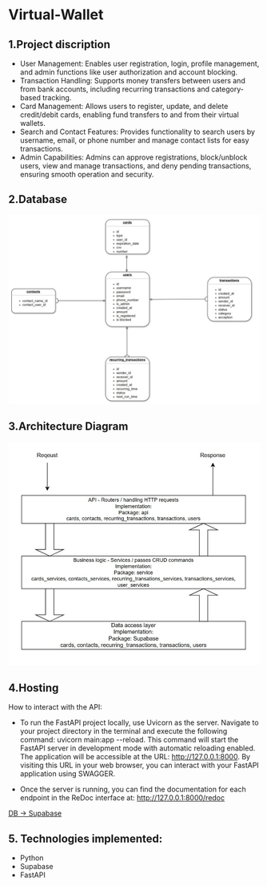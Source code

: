 # Virtual-Wallet

## 1.Project discription

- User Management: Enables user registration, login, profile management, and admin functions like user authorization and account blocking.
- Transaction Handling: Supports money transfers between users and from bank accounts, including recurring transactions and category-based tracking.
- Card Management: Allows users to register, update, and delete credit/debit cards, enabling fund transfers to and from their virtual wallets.
- Search and Contact Features: Provides functionality to search users by username, email, or phone number and manage contact lists for easy transactions.
- Admin Capabilities: Admins can approve registrations, block/unblock users, view and manage transactions, and deny pending transactions, ensuring smooth operation and security.

## 2.Database

![database](./database.jpg)

## 3.Architecture Diagram

![architecture](./architecture.jpg)

## 4.Hosting

How to interact with the API:
- To run the FastAPI project locally, use Uvicorn as the server. Navigate to your project directory in the terminal and execute the following command: uvicorn main:app --reload. This command will start the FastAPI server in development mode with automatic reloading enabled. The application will be accessible at the URL:
http://127.0.0.1:8000. By visiting this URL in your web browser, you can interact with your FastAPI application using SWAGGER.

- Once the server is running, you can find the documentation for each endpoint in the ReDoc interface at: http://127.0.0.1:8000/redoc

[DB -> Supabase](https://supabase.com/dashboard/project/lcrwokhdqhyvbcjmuedq/editor/29471?sort=id%3Aasc)

## 5. Technologies implemented:
- Python
- Supabase
- FastAPI